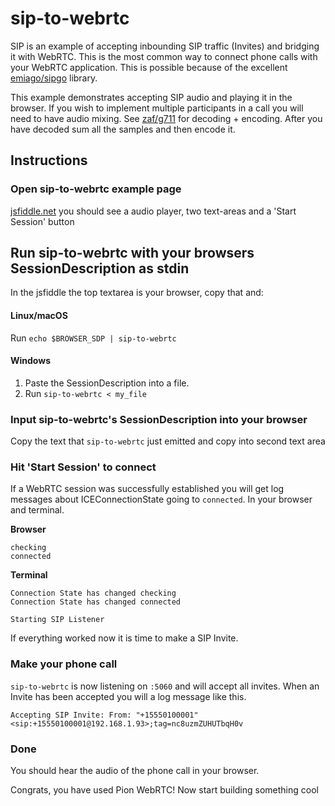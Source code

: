 # sip-to-webrtc
SIP is an example of accepting inbounding SIP traffic (Invites) and bridging it with WebRTC.
This is the most common way to connect phone calls with your WebRTC application.
This is possible because of the excellent [emiago/sipgo](https://github.com/emiago/sipgo) library.

This example demonstrates accepting SIP audio and playing it in the browser. If you wish to implement multiple participants
in a call you will need to have audio mixing. See [zaf/g711](https://github.com/zaf/g711) for decoding + encoding. After you have
decoded sum all the samples and then encode it.

## Instructions
### Open sip-to-webrtc example page
[jsfiddle.net](https://jsfiddle.net/gds05mc3/) you should see a audio player, two text-areas and a 'Start Session' button

## Run sip-to-webrtc with your browsers SessionDescription as stdin
In the jsfiddle the top textarea is your browser, copy that and:
#### Linux/macOS
Run `echo $BROWSER_SDP | sip-to-webrtc`
#### Windows
1. Paste the SessionDescription into a file.
1. Run `sip-to-webrtc < my_file`

### Input sip-to-webrtc's SessionDescription into your browser
Copy the text that `sip-to-webrtc` just emitted and copy into second text area

### Hit 'Start Session' to connect
If a WebRTC session was successfully established you will get log messages
about ICEConnectionState going to `connected`. In your browser and terminal.

**Browser**
```
checking
connected
```

**Terminal**
```
Connection State has changed checking
Connection State has changed connected

Starting SIP Listener
```

If everything worked now it is time to make a SIP Invite.

### Make your phone call
`sip-to-webrtc` is now listening on `:5060` and will accept all invites.
When an Invite has been accepted you will a log message like this.

```
Accepting SIP Invite: From: "+15550100001" <sip:+15550100001@192.168.1.93>;tag=nc8uzmZUHUTbqH0v
```

### Done
You should hear the audio of the phone call in your browser.

Congrats, you have used Pion WebRTC! Now start building something cool
